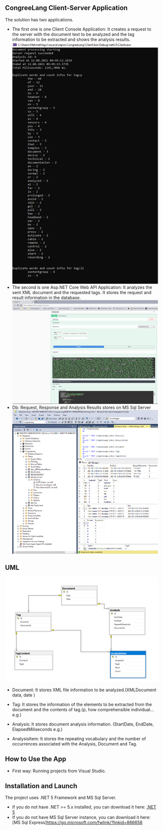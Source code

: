 ## CongreeLang Client-Server Application
The solution has two applications. 
- The first one is one Client Console Application: It creates a request to the server with the document text to be analyzed and the tag information to be extracted and shows the analysis results.
![Client](https://github.com/mehmetyagci/CongreeLang/blob/master/screehshots/ClientApp.png)
- The second is one Asp.NET Core Web API Application: It analyzes the sent XML document and the requested tags. It stores the request and result information in the database.
![Server](https://github.com/mehmetyagci/CongreeLang/blob/master/screehshots/Server.png)
- Db: Request, Response and Analysis Results stores on MS Sql Server
![Db](https://github.com/mehmetyagci/CongreeLang/blob/master/screehshots/Db.png)

## UML
![UML](https://github.com/mehmetyagci/CongreeLang/blob/master/screehshots/UML_Diagram.png)
 - Document: It stores XML file information to be analyzed.(XMLDocument data, date )
 - Tag: It stores the information of the elements to be extracted from the document and the contents of tag.(p, how comprehensible individual...  e.g.)

 - Analysis: It stores document analysis information. (StartDate, EndDate, ElapsedMiliseconds e.g.)
 - AnalysisItem: It stores the repeating vocabulary and the number of occurrences associated with the Analysis, Document and Tag.

 ## How to Use the App
 - First way: Running projects from Visual Studio.  

 ## Installation and Launch
 The project uses .NET 5 Framework and MS Sql Server. 
 - If you do not have .NET >= 5.x installed, you can download it here: [.NET 5](https://dotnet.microsoft.com/download/dotnet/5.0)
 - If you do not have MS Sql Server instance, you can download it here: [MS Sql Express]https://go.microsoft.com/fwlink/?linkid=866658



